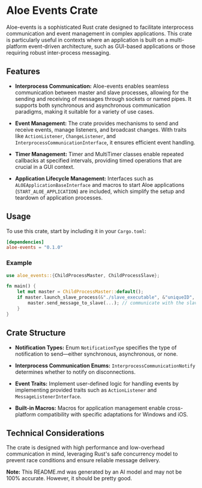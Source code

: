# Aloe Events Crate

Aloe-events is a sophisticated Rust crate designed to facilitate interprocess communication and event management in complex applications. This crate is particularly useful in contexts where an application is built on a multi-platform event-driven architecture, such as GUI-based applications or those requiring robust inter-process messaging.

## Features

- **Interprocess Communication:** Aloe-events enables seamless communication between master and slave processes, allowing for the sending and receiving of messages through sockets or named pipes. It supports both synchronous and asynchronous communication paradigms, making it suitable for a variety of use cases.

- **Event Management:** The crate provides mechanisms to send and receive events, manage listeners, and broadcast changes. With traits like `ActionListener`, `ChangeListener`, and `InterprocessCommunicationInterface`, it ensures efficient event handling.

- **Timer Management:** Timer and MultiTimer classes enable repeated callbacks at specified intervals, providing timed operations that are crucial in a GUI context.

- **Application Lifecycle Management:** Interfaces such as `ALOEApplicationBaseInterface` and macros to start Aloe applications (`START_ALOE_APPLICATION`) are included, which simplify the setup and teardown of application processes.

## Usage

To use this crate, start by including it in your `Cargo.toml`:

```toml
[dependencies]
aloe-events = "0.1.0"
```

### Example

```rust
use aloe_events::{ChildProcessMaster, ChildProcessSlave};

fn main() {
    let mut master = ChildProcessMaster::default();
    if master.launch_slave_process(&"./slave_executable", &"uniqueID", None, None) {
        master.send_message_to_slave(...); // communicate with the slave
    }
}
```

## Crate Structure

- **Notification Types:** Enum `NotificationType` specifies the type of notification to send—either synchronous, asynchronous, or none.

- **Interprocess Communication Enums:** `InterprocessCommunicationNotify` determines whether to notify on disconnections.

- **Event Traits:** Implement user-defined logic for handling events by implementing provided traits such as `ActionListener` and `MessageListenerInterface`.

- **Built-in Macros:** Macros for application management enable cross-platform compatibility with specific adaptations for Windows and iOS.

## Technical Considerations

The crate is designed with high performance and low-overhead communication in mind, leveraging Rust's safe concurrency model to prevent race conditions and ensure reliable message delivery.

**Note:** This README.md was generated by an AI model and may not be 100% accurate. However, it should be pretty good.
